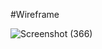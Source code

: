 #Wireframe

![Screenshot (366)](https://user-images.githubusercontent.com/108906793/231312146-690421b2-42cf-4a28-a2f4-af60befdd358.png)